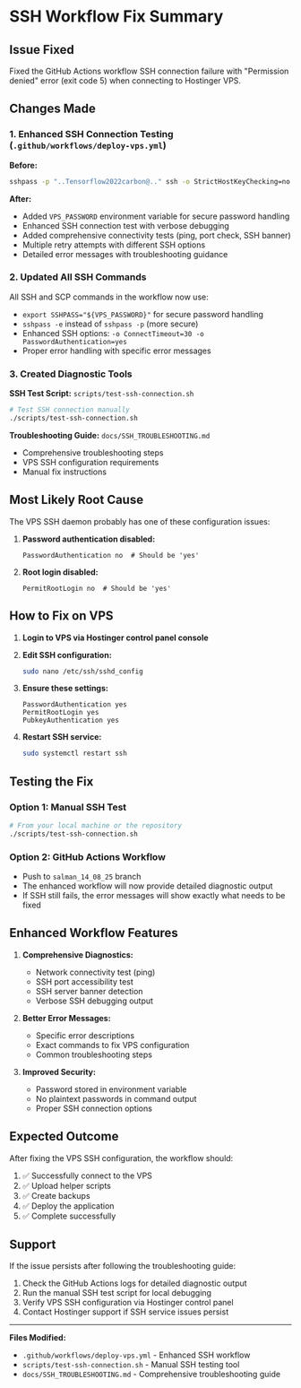 # SSH Workflow Fix Summary

## Issue Fixed

Fixed the GitHub Actions workflow SSH connection failure with "Permission denied" error (exit code 5) when connecting to Hostinger VPS.

## Changes Made

### 1. Enhanced SSH Connection Testing (`.github/workflows/deploy-vps.yml`)

**Before:**
```bash
sshpass -p "..Tensorflow2022carbon@.." ssh -o StrictHostKeyChecking=no -o UserKnownHostsFile=/dev/null "${VPS_USER}@${VPS_HOST}" "echo Connected to $(hostname)"
```

**After:**
- Added `VPS_PASSWORD` environment variable for secure password handling
- Enhanced SSH connection test with verbose debugging
- Added comprehensive connectivity tests (ping, port check, SSH banner)
- Multiple retry attempts with different SSH options
- Detailed error messages with troubleshooting guidance

### 2. Updated All SSH Commands

All SSH and SCP commands in the workflow now use:
- `export SSHPASS="${VPS_PASSWORD}"` for secure password handling
- `sshpass -e` instead of `sshpass -p` (more secure)
- Enhanced SSH options: `-o ConnectTimeout=30 -o PasswordAuthentication=yes`
- Proper error handling with specific error messages

### 3. Created Diagnostic Tools

**SSH Test Script:** `scripts/test-ssh-connection.sh`
```bash
# Test SSH connection manually
./scripts/test-ssh-connection.sh
```

**Troubleshooting Guide:** `docs/SSH_TROUBLESHOOTING.md`
- Comprehensive troubleshooting steps
- VPS SSH configuration requirements
- Manual fix instructions

## Most Likely Root Cause

The VPS SSH daemon probably has one of these configuration issues:

1. **Password authentication disabled:**
   ```
   PasswordAuthentication no  # Should be 'yes'
   ```

2. **Root login disabled:**
   ```
   PermitRootLogin no  # Should be 'yes'
   ```

## How to Fix on VPS

1. **Login to VPS via Hostinger control panel console**

2. **Edit SSH configuration:**
   ```bash
   sudo nano /etc/ssh/sshd_config
   ```

3. **Ensure these settings:**
   ```
   PasswordAuthentication yes
   PermitRootLogin yes
   PubkeyAuthentication yes
   ```

4. **Restart SSH service:**
   ```bash
   sudo systemctl restart ssh
   ```

## Testing the Fix

### Option 1: Manual SSH Test
```bash
# From your local machine or the repository
./scripts/test-ssh-connection.sh
```

### Option 2: GitHub Actions Workflow
- Push to `salman_14_08_25` branch
- The enhanced workflow will now provide detailed diagnostic output
- If SSH still fails, the error messages will show exactly what needs to be fixed

## Enhanced Workflow Features

1. **Comprehensive Diagnostics:**
   - Network connectivity test (ping)
   - SSH port accessibility test
   - SSH server banner detection
   - Verbose SSH debugging output

2. **Better Error Messages:**
   - Specific error descriptions
   - Exact commands to fix VPS configuration
   - Common troubleshooting steps

3. **Improved Security:**
   - Password stored in environment variable
   - No plaintext passwords in command output
   - Proper SSH connection options

## Expected Outcome

After fixing the VPS SSH configuration, the workflow should:
1. ✅ Successfully connect to the VPS
2. ✅ Upload helper scripts
3. ✅ Create backups
4. ✅ Deploy the application
5. ✅ Complete successfully

## Support

If the issue persists after following the troubleshooting guide:
1. Check the GitHub Actions logs for detailed diagnostic output
2. Run the manual SSH test script for local debugging
3. Verify VPS SSH configuration via Hostinger control panel
4. Contact Hostinger support if SSH service issues persist

---

**Files Modified:**
- `.github/workflows/deploy-vps.yml` - Enhanced SSH workflow
- `scripts/test-ssh-connection.sh` - Manual SSH testing tool
- `docs/SSH_TROUBLESHOOTING.md` - Comprehensive troubleshooting guide